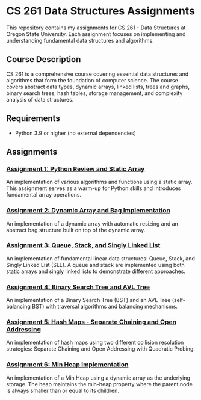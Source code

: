 # CS 261 Data Structures Assignments

This repository contains my assignments for CS 261 - Data Structures at Oregon State University. Each assignment focuses on implementing and understanding fundamental data structures and algorithms.

## Course Description

CS 261 is a comprehensive course covering essential data structures and algorithms that form the foundation of computer science. The course covers abstract data types, dynamic arrays, linked lists, trees and graphs, binary search trees, hash tables, storage management, and complexity analysis of data structures.

## Requirements

- Python 3.9 or higher (no external dependencies)

## Assignments

### [Assignment 1: Python Review and Static Array](./static_array/)
An implementation of various algorithms and functions using a static array. This assignment serves as a warm-up for Python skills and introduces fundamental array operations.

### [Assignment 2: Dynamic Array and Bag Implementation](./dynamic_array_and_set/)
An implementation of a dynamic array with automatic resizing and an abstract bag structure built on top of the dynamic array.

### [Assignment 3: Queue, Stack, and Singly Linked List](./queue_stack_and_linked_list/)
An implementation of fundamental linear data structures: Queue, Stack, and Singly Linked List (SLL). A queue and stack are implemented using both static arrays and singly linked lists to demonstrate different approaches.

### [Assignment 4: Binary Search Tree and AVL Tree](./bst_and_avl/)
An implementation of a Binary Search Tree (BST) and an AVL Tree (self-balancing BST) with traversal algorithms and balancing mechanisms.

### [Assignment 5: Hash Maps - Separate Chaining and Open Addressing](./hash_maps/)
An implementation of hash maps using two different collision resolution strategies: Separate Chaining and Open Addressing with Quadratic Probing.

### [Assignment 6: Min Heap Implementation](./min_heap/)
An implementation of a Min Heap using a dynamic array as the underlying storage. The heap maintains the min-heap property where the parent node is always smaller than or equal to its children.
